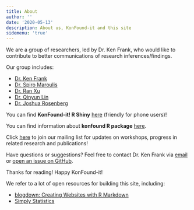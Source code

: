 ```yaml
---
title: About
author: ''
date: '2020-05-13'
description: About us, KonFound-it and this site
sidemenu: 'true'
---
```


We are a group of researchers, led by Dr. Ken Frank, who would like to contribute to better communications of research inferences/findings. 

Our group includes: 
* [Dr. Ken Frank](https://msu.edu/~kenfrank/)
* [Dr. Spiro Maroulis](http://www.public.asu.edu/~smarouli/Spiro_Maroulis/Home.html)
* [Dr. Ran Xu](https://sites.google.com/site/ranxupersonalweb/)
* [Dr. Qinyun Lin](https://spatial.uchicago.edu/directories/full/team)
* [Dr. Joshua Rosenberg](https://joshuamrosenberg.com/)

You can find **KonFound-it! R Shiny** [here](https://jmichaelrosenberg.shinyapps.io/konfound-it/) (friendly for phone users)!

You can find information about **konfound R package** [here](https://github.com/jrosen48/konfound).


Click [here](https://groups.google.com/forum/#!forum/konfound-it) to join our mailing list for updates on workshops, progress in related research and publications!

Have questions or suggestions? Feel free to contact Dr. Ken Frank via [email](mailto:kenfrank@msu.com) or [open an issue on GitHub](https://github.com/linqinyu/KonFound-blog/issues/new).

Thanks for reading! Happy KonFound-it!


We refer to a lot of open resources for building this site, including:
* [blogdown: Creating Websites with R Markdown](https://bookdown.org/yihui/blogdown/)
* [Simply Statistics](https://simplystatistics.org/)

